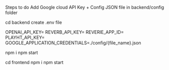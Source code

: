 Steps to do 
Add Google cloud API Key + Config JSON file in backend/config folder 

cd backend
create .env file 

OPENAI_API_KEY=
REVERB_API_KEY=
REVERIE_APP_ID=
PLAYHT_API_KEY=
GOOGLE_APPLICATION_CREDENTIALS=./config/{file_name}.json

npm i 
npm start

cd frontend
npm i
npm start
